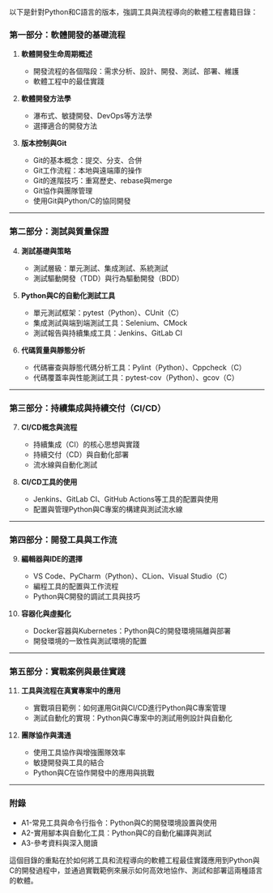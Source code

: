 

以下是針對Python和C語言的版本，強調工具與流程導向的軟體工程書籍目錄：

### **第一部分：軟體開發的基礎流程**
1. **軟體開發生命周期概述**
   - 開發流程的各個階段：需求分析、設計、開發、測試、部署、維護
   - 軟體工程中的最佳實踐

2. **軟體開發方法學**
   - 瀑布式、敏捷開發、DevOps等方法學
   - 選擇適合的開發方法

3. **版本控制與Git**
   - Git的基本概念：提交、分支、合併
   - Git工作流程：本地與遠端庫的操作
   - Git的進階技巧：重寫歷史、rebase與merge
   - Git協作與團隊管理
   - 使用Git與Python/C的協同開發

---

### **第二部分：測試與質量保證**
4. **測試基礎與策略**
   - 測試層級：單元測試、集成測試、系統測試
   - 測試驅動開發（TDD）與行為驅動開發（BDD）

5. **Python與C的自動化測試工具**
   - 單元測試框架：pytest（Python）、CUnit（C）
   - 集成測試與端到端測試工具：Selenium、CMock
   - 測試報告與持續集成工具：Jenkins、GitLab CI

6. **代碼質量與靜態分析**
   - 代碼審查與靜態代碼分析工具：Pylint（Python）、Cppcheck（C）
   - 代碼覆蓋率與性能測試工具：pytest-cov（Python）、gcov（C）

---

### **第三部分：持續集成與持續交付（CI/CD）**
7. **CI/CD概念與流程**
   - 持續集成（CI）的核心思想與實踐
   - 持續交付（CD）與自動化部署
   - 流水線與自動化測試

8. **CI/CD工具的使用**
   - Jenkins、GitLab CI、GitHub Actions等工具的配置與使用
   - 配置與管理Python與C專案的構建與測試流水線

---

### **第四部分：開發工具與工作流**
9. **編輯器與IDE的選擇**
   - VS Code、PyCharm（Python）、CLion、Visual Studio（C）
   - 編程工具的配置與工作流程
   - Python與C開發的調試工具與技巧

10. **容器化與虛擬化**
    - Docker容器與Kubernetes：Python與C的開發環境隔離與部署
    - 開發環境的一致性與測試環境的配置

---

### **第五部分：實戰案例與最佳實踐**
11. **工具與流程在真實專案中的應用**
    - 實戰項目範例：如何運用Git與CI/CD進行Python與C專案管理
    - 測試自動化的實現：Python與C專案中的測試用例設計與自動化

12. **團隊協作與溝通**
    - 使用工具協作與增強團隊效率
    - 敏捷開發與工具的結合
    - Python與C在協作開發中的應用與挑戰

---

### **附錄**
- A1-常見工具與命令行指令：Python與C的開發環境設置與使用
- A2-實用腳本與自動化工具：Python與C的自動化編譯與測試
- A3-參考資料與深入閱讀

這個目錄的重點在於如何將工具和流程導向的軟體工程最佳實踐應用到Python與C的開發過程中，並通過實戰範例來展示如何高效地協作、測試和部署這兩種語言的軟體。